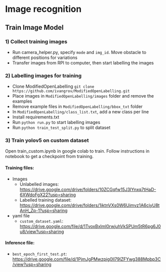 # Image recognition

## Train Image Model

### 1) Collect training images 
- Run camera_helper.py, specify `mode` and `img_id`. Move obstacle to different positions for variations
- Transfer images from RPI to computer, then start labelling the images


### 2) Labelling images for training
- Clone ModifiedOpenLabelling
`git clone https://github.com/ivangrov/ModifiedOpenLabelling.git`
- Place images in `ModifiedOpenLabelling/images` folder and remove the examples
- Remove example files in `ModifiedOpenLabelling/bbox_txt` folder
- In `ModifiedOpenLabelling/class_list.txt`, add a new class per line 
- Install requirements.txt
- Run `python run.py` to start labelling images
- Run `python train_test_split.py` to split dataset

### 3) Train yolov5 on custom dataset
Open train_custom.ipynb in google colab to train. Follow instructions in notebook to get a checkpoint from training.

#### Training files:
- Images
    - Unlabelled images: https://drive.google.com/drive/folders/10ZCGqfw15J3IYnxq7tHaD-6XWdoFgX22?usp=sharing 
    - Labelled training dataset: https://drive.google.com/drive/folders/1iktnVXs0W6Uimvz1A6cjyU8tAnH_Zp-1?usp=sharing 
- yaml file
    - `custom_dataset.yaml`: https://drive.google.com/file/d/1TvoxBxlmI0rwjuhVkSPUm5tR6pg6J0u8/view?usp=sharing 

#### Inference file:
- `best_epoch_first_test.pt`: https://drive.google.com/file/d/1PjmJgPMwzpig0ll79lZFYwg388Mpbp3C/view?usp=sharing 